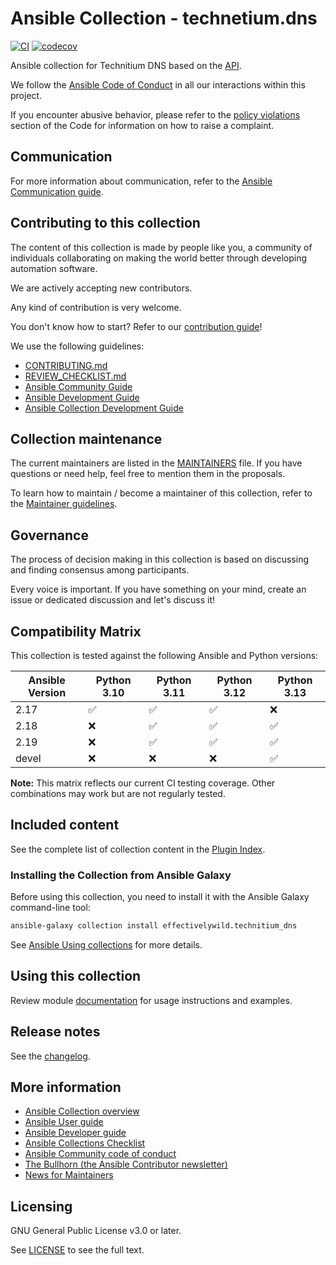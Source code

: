 # Ansible Collection - technetium.dns

[![CI](https://github.com/effectivelywild/ansible-collection-technitium-dns/actions/workflows/ci.yml/badge.svg)](https://github.com/effectivelywild/ansible-collection-technitium-dns/actions/workflows/ci.yml) [![codecov](https://codecov.io/github/effectivelywild/ansible-collection-technitium-dns/graph/badge.svg?token=UVSWMN1RV1)](https://codecov.io/github/effectivelywild/ansible-collection-technitium-dns)

Ansible collection for Technitium DNS based on the [API](https://github.com/TechnitiumSoftware/DnsServer/blob/master/APIDOCS.md).


We follow the [Ansible Code of Conduct](https://docs.ansible.com/ansible/devel/community/code_of_conduct.html) in all our interactions within this project.

If you encounter abusive behavior, please refer to the [policy violations](https://docs.ansible.com/ansible/devel/community/code_of_conduct.html#policy-violations) section of the Code for information on how to raise a complaint.

## Communication

For more information about communication, refer to the [Ansible Communication guide](https://docs.ansible.com/ansible/devel/community/communication.html).

## Contributing to this collection

The content of this collection is made by people like you, a community of individuals collaborating on making the world better through developing automation software.

We are actively accepting new contributors.

Any kind of contribution is very welcome.

You don't know how to start? Refer to our [contribution guide](CONTRIBUTING.md)!

We use the following guidelines:

* [CONTRIBUTING.md](CONTRIBUTING.md)
* [REVIEW_CHECKLIST.md](REVIEW_CHECKLIST.md)
* [Ansible Community Guide](https://docs.ansible.com/ansible/latest/community/index.html)
* [Ansible Development Guide](https://docs.ansible.com/ansible/devel/dev_guide/index.html)
* [Ansible Collection Development Guide](https://docs.ansible.com/ansible/devel/dev_guide/developing_collections.html#contributing-to-collections)

## Collection maintenance

The current maintainers are listed in the [MAINTAINERS](MAINTAINERS) file. If you have questions or need help, feel free to mention them in the proposals.

To learn how to maintain / become a maintainer of this collection, refer to the [Maintainer guidelines](MAINTAINING.md).

## Governance

The process of decision making in this collection is based on discussing and finding consensus among participants.

Every voice is important. If you have something on your mind, create an issue or dedicated discussion and let's discuss it!

## Compatibility Matrix

This collection is tested against the following Ansible and Python versions:

| Ansible Version | Python 3.10 | Python 3.11 | Python 3.12 | Python 3.13 |
|----------------|--------------|--------------|--------------|--------------|
| 2.17           | ✅           | ✅           | ✅           | ❌           |
| 2.18           | ❌           | ✅           | ✅           | ✅           |
| 2.19           | ❌           | ✅           | ✅           | ✅           |
| devel          | ❌           | ❌           | ❌           | ✅           |

**Note:** This matrix reflects our current CI testing coverage. Other combinations may work but are not regularly tested.

## Included content
See the complete list of collection content in the [Plugin Index](https://effectivelywild.github.io/ansible-collection-technitium-dns/collections/index_module.html).

### Installing the Collection from Ansible Galaxy

Before using this collection, you need to install it with the Ansible Galaxy command-line tool:
```bash
ansible-galaxy collection install effectivelywild.technitium_dns
```

See [Ansible Using collections](https://docs.ansible.com/ansible/devel/user_guide/collections_using.html) for more details.

## Using this collection

Review module [documentation](https://effectivelywild.github.io/ansible-collection-technitium-dns/collections/effectivelywild/technitium_dns/index.html#plugins-in-effectivelywild-technitium-dns) for usage instructions and examples.

## Release notes

See the [changelog](https://github.com/effectivelywild/ansible-collection-technitium-dns/tree/main/CHANGELOG.rst).

## More information

- [Ansible Collection overview](https://github.com/ansible-collections/overview)
- [Ansible User guide](https://docs.ansible.com/ansible/devel/user_guide/index.html)
- [Ansible Developer guide](https://docs.ansible.com/ansible/devel/dev_guide/index.html)
- [Ansible Collections Checklist](https://github.com/ansible-collections/overview/blob/main/collection_requirements.rst)
- [Ansible Community code of conduct](https://docs.ansible.com/ansible/devel/community/code_of_conduct.html)
- [The Bullhorn (the Ansible Contributor newsletter)](https://us19.campaign-archive.com/home/?u=56d874e027110e35dea0e03c1&id=d6635f5420)
- [News for Maintainers](https://github.com/ansible-collections/news-for-maintainers)

## Licensing

GNU General Public License v3.0 or later.

See [LICENSE](https://www.gnu.org/licenses/gpl-3.0.txt) to see the full text.